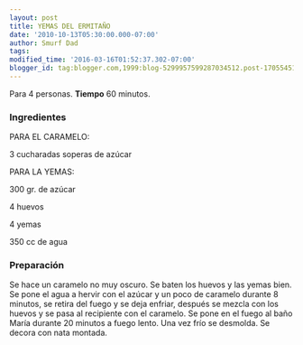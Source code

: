 ```yaml
---
layout: post
title: YEMAS DEL ERMITAÑO
date: '2010-10-13T05:30:00.000-07:00'
author: Smurf Dad
tags: 
modified_time: '2016-03-16T01:52:37.302-07:00'
blogger_id: tag:blogger.com,1999:blog-5299957599287034512.post-1705545198033205989
---
```


Para 4 personas.
<b>Tiempo</b> 60 minutos.

<h3>Ingredientes</h3>

PARA EL CARAMELO:

3 cucharadas soperas de azúcar

PARA LA YEMAS:

300 gr. de azúcar

4 huevos

4 yemas

350 cc de agua

<h3>Preparación</h3>

Se hace un caramelo no muy oscuro. Se baten los huevos y las yemas bien. Se pone el agua a hervir con el azúcar y un poco de caramelo durante 8 minutos, se retira del fuego y se deja enfriar, después se mezcla con los huevos y se pasa al recipiente con el caramelo. Se pone en el fuego al baño María durante 20 minutos a fuego lento. Una vez frío se desmolda. Se decora con nata montada.

